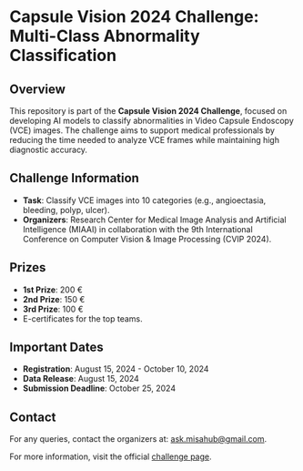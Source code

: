 # Capsule Vision 2024 Challenge: Multi-Class Abnormality Classification

## Overview
This repository is part of the **Capsule Vision 2024 Challenge**, focused on developing AI models to classify abnormalities in Video Capsule Endoscopy (VCE) images. The challenge aims to support medical professionals by reducing the time needed to analyze VCE frames while maintaining high diagnostic accuracy.

## Challenge Information
- **Task**: Classify VCE images into 10 categories (e.g., angioectasia, bleeding, polyp, ulcer).
- **Organizers**: Research Center for Medical Image Analysis and Artificial Intelligence (MIAAI) in collaboration with the 9th International Conference on Computer Vision & Image Processing (CVIP 2024).

## Prizes
- **1st Prize**: 200 €
- **2nd Prize**: 150 €
- **3rd Prize**: 100 €
- E-certificates for the top teams.

## Important Dates
- **Registration**: August 15, 2024 - October 10, 2024
- **Data Release**: August 15, 2024
- **Submission Deadline**: October 25, 2024

## Contact
For any queries, contact the organizers at: [ask.misahub@gmail.com](mailto:ask.misahub@gmail.com).

For more information, visit the official [challenge page](https://misahub.in/cv2024.html).
